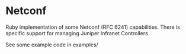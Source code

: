 Netconf
=======

Ruby implementation of some Netconf (RFC 6241) capabilities.  There is
specific support for managing Juniper Infranet Controllers

See some example code in examples/

